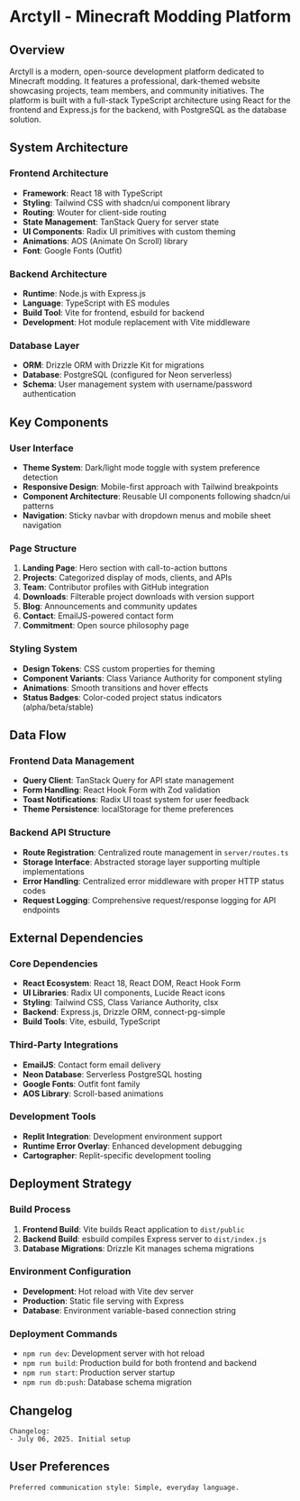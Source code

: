 # Arctyll - Minecraft Modding Platform

## Overview

Arctyll is a modern, open-source development platform dedicated to Minecraft modding. It features a professional, dark-themed website showcasing projects, team members, and community initiatives. The platform is built with a full-stack TypeScript architecture using React for the frontend and Express.js for the backend, with PostgreSQL as the database solution.

## System Architecture

### Frontend Architecture
- **Framework**: React 18 with TypeScript
- **Styling**: Tailwind CSS with shadcn/ui component library
- **Routing**: Wouter for client-side routing
- **State Management**: TanStack Query for server state
- **UI Components**: Radix UI primitives with custom theming
- **Animations**: AOS (Animate On Scroll) library
- **Font**: Google Fonts (Outfit)

### Backend Architecture
- **Runtime**: Node.js with Express.js
- **Language**: TypeScript with ES modules
- **Build Tool**: Vite for frontend, esbuild for backend
- **Development**: Hot module replacement with Vite middleware

### Database Layer
- **ORM**: Drizzle ORM with Drizzle Kit for migrations
- **Database**: PostgreSQL (configured for Neon serverless)
- **Schema**: User management system with username/password authentication

## Key Components

### User Interface
- **Theme System**: Dark/light mode toggle with system preference detection
- **Responsive Design**: Mobile-first approach with Tailwind breakpoints
- **Component Architecture**: Reusable UI components following shadcn/ui patterns
- **Navigation**: Sticky navbar with dropdown menus and mobile sheet navigation

### Page Structure
1. **Landing Page**: Hero section with call-to-action buttons
2. **Projects**: Categorized display of mods, clients, and APIs
3. **Team**: Contributor profiles with GitHub integration
4. **Downloads**: Filterable project downloads with version support
5. **Blog**: Announcements and community updates
6. **Contact**: EmailJS-powered contact form
7. **Commitment**: Open source philosophy page

### Styling System
- **Design Tokens**: CSS custom properties for theming
- **Component Variants**: Class Variance Authority for component styling
- **Animations**: Smooth transitions and hover effects
- **Status Badges**: Color-coded project status indicators (alpha/beta/stable)

## Data Flow

### Frontend Data Management
- **Query Client**: TanStack Query for API state management
- **Form Handling**: React Hook Form with Zod validation
- **Toast Notifications**: Radix UI toast system for user feedback
- **Theme Persistence**: localStorage for theme preferences

### Backend API Structure
- **Route Registration**: Centralized route management in `server/routes.ts`
- **Storage Interface**: Abstracted storage layer supporting multiple implementations
- **Error Handling**: Centralized error middleware with proper HTTP status codes
- **Request Logging**: Comprehensive request/response logging for API endpoints

## External Dependencies

### Core Dependencies
- **React Ecosystem**: React 18, React DOM, React Hook Form
- **UI Libraries**: Radix UI components, Lucide React icons
- **Styling**: Tailwind CSS, Class Variance Authority, clsx
- **Backend**: Express.js, Drizzle ORM, connect-pg-simple
- **Build Tools**: Vite, esbuild, TypeScript

### Third-Party Integrations
- **EmailJS**: Contact form email delivery
- **Neon Database**: Serverless PostgreSQL hosting
- **Google Fonts**: Outfit font family
- **AOS Library**: Scroll-based animations

### Development Tools
- **Replit Integration**: Development environment support
- **Runtime Error Overlay**: Enhanced development debugging
- **Cartographer**: Replit-specific development tooling

## Deployment Strategy

### Build Process
1. **Frontend Build**: Vite builds React application to `dist/public`
2. **Backend Build**: esbuild compiles Express server to `dist/index.js`
3. **Database Migrations**: Drizzle Kit manages schema migrations

### Environment Configuration
- **Development**: Hot reload with Vite dev server
- **Production**: Static file serving with Express
- **Database**: Environment variable-based connection string

### Deployment Commands
- `npm run dev`: Development server with hot reload
- `npm run build`: Production build for both frontend and backend
- `npm run start`: Production server startup
- `npm run db:push`: Database schema migration

## Changelog

```
Changelog:
- July 06, 2025. Initial setup
```

## User Preferences

```
Preferred communication style: Simple, everyday language.
```